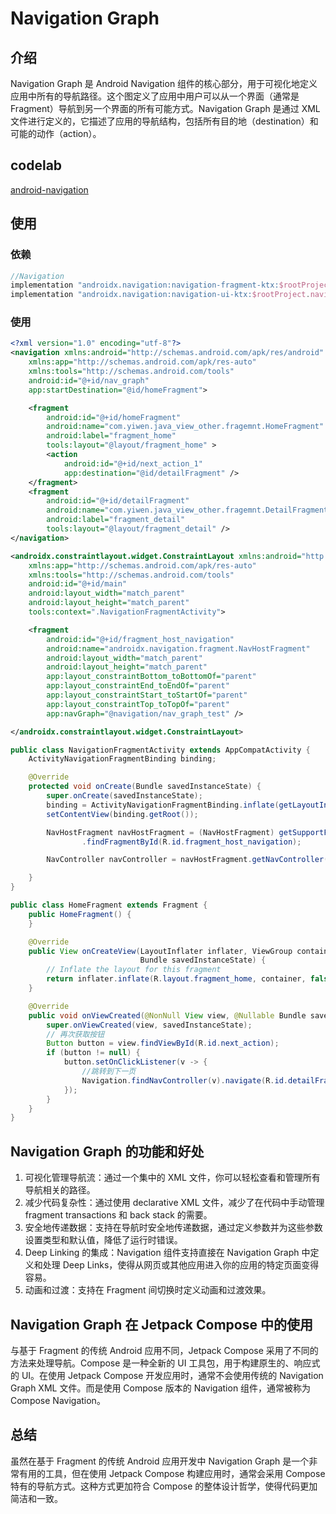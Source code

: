 # Navigation Graph

## 介绍

Navigation Graph 是 Android Navigation 组件的核心部分，用于可视化地定义应用中所有的导航路径。这个图定义了应用中用户可以从一个界面（通常是 Fragment）导航到另一个界面的所有可能方式。Navigation Graph 是通过 XML 文件进行定义的，它描述了应用的导航结构，包括所有目的地（destination）和可能的动作（action）。

## codelab

[android-navigation](https://developer.android.com/codelabs/android-navigation#6)

## 使用

### 依赖

```gradle
//Navigation
implementation "androidx.navigation:navigation-fragment-ktx:$rootProject.navigationVersion"
implementation "androidx.navigation:navigation-ui-ktx:$rootProject.navigationVersion"
```

### 使用

```xml title="navigation grph"
<?xml version="1.0" encoding="utf-8"?>
<navigation xmlns:android="http://schemas.android.com/apk/res/android"
    xmlns:app="http://schemas.android.com/apk/res-auto"
    xmlns:tools="http://schemas.android.com/tools"
    android:id="@+id/nav_graph"
    app:startDestination="@id/homeFragment">

    <fragment
        android:id="@+id/homeFragment"
        android:name="com.yiwen.java_view_other.fragemnt.HomeFragment"
        android:label="fragment_home"
        tools:layout="@layout/fragment_home" >
        <action
            android:id="@+id/next_action_1"
            app:destination="@id/detailFragment" />
    </fragment>
    <fragment
        android:id="@+id/detailFragment"
        android:name="com.yiwen.java_view_other.fragemnt.DetailFragment"
        android:label="fragment_detail"
        tools:layout="@layout/fragment_detail" />
</navigation>
```

```xml title="navigation activity"
<androidx.constraintlayout.widget.ConstraintLayout xmlns:android="http://schemas.android.com/apk/res/android"
    xmlns:app="http://schemas.android.com/apk/res-auto"
    xmlns:tools="http://schemas.android.com/tools"
    android:id="@+id/main"
    android:layout_width="match_parent"
    android:layout_height="match_parent"
    tools:context=".NavigationFragmentActivity">

    <fragment
        android:id="@+id/fragment_host_navigation"
        android:name="androidx.navigation.fragment.NavHostFragment"
        android:layout_width="match_parent"
        android:layout_height="match_parent"
        app:layout_constraintBottom_toBottomOf="parent"
        app:layout_constraintEnd_toEndOf="parent"
        app:layout_constraintStart_toStartOf="parent"
        app:layout_constraintTop_toTopOf="parent"
        app:navGraph="@navigation/nav_graph_test" />

</androidx.constraintlayout.widget.ConstraintLayout>
```

```java title="navigation activity"
public class NavigationFragmentActivity extends AppCompatActivity {
    ActivityNavigationFragmentBinding binding;

    @Override
    protected void onCreate(Bundle savedInstanceState) {
        super.onCreate(savedInstanceState);
        binding = ActivityNavigationFragmentBinding.inflate(getLayoutInflater());
        setContentView(binding.getRoot());

        NavHostFragment navHostFragment = (NavHostFragment) getSupportFragmentManager()
                .findFragmentById(R.id.fragment_host_navigation);

        NavController navController = navHostFragment.getNavController();

    }
}
```

```java title="home fragment"
public class HomeFragment extends Fragment {
    public HomeFragment() {
    }

    @Override
    public View onCreateView(LayoutInflater inflater, ViewGroup container,
                             Bundle savedInstanceState) {
        // Inflate the layout for this fragment
        return inflater.inflate(R.layout.fragment_home, container, false);
    }

    @Override
    public void onViewCreated(@NonNull View view, @Nullable Bundle savedInstanceState) {
        super.onViewCreated(view, savedInstanceState);
        // 再次获取按钮
        Button button = view.findViewById(R.id.next_action);
        if (button != null) {
            button.setOnClickListener(v -> {
                //跳转到下一页
                Navigation.findNavController(v).navigate(R.id.detailFragment, null);
            });
        }
    }
}
```

## Navigation Graph 的功能和好处

1. 可视化管理导航流：通过一个集中的 XML 文件，你可以轻松查看和管理所有导航相关的路径。
2. 减少代码复杂性：通过使用 declarative XML 文件，减少了在代码中手动管理 fragment transactions 和 back stack 的需要。
3. 安全地传递数据：支持在导航时安全地传递数据，通过定义参数并为这些参数设置类型和默认值，降低了运行时错误。
4. Deep Linking 的集成：Navigation 组件支持直接在 Navigation Graph 中定义和处理 Deep Links，使得从网页或其他应用进入你的应用的特定页面变得容易。
5. 动画和过渡：支持在 Fragment 间切换时定义动画和过渡效果。

## Navigation Graph 在 Jetpack Compose 中的使用

与基于 Fragment 的传统 Android 应用不同，Jetpack Compose 采用了不同的方法来处理导航。Compose 是一种全新的 UI 工具包，用于构建原生的、响应式的 UI。在使用 Jetpack Compose 开发应用时，通常不会使用传统的 Navigation Graph XML 文件。而是使用 Compose 版本的 Navigation 组件，通常被称为 Compose Navigation。

## 总结

虽然在基于 Fragment 的传统 Android 应用开发中 Navigation Graph 是一个非常有用的工具，但在使用 Jetpack Compose 构建应用时，通常会采用 Compose 特有的导航方式。这种方式更加符合 Compose 的整体设计哲学，使得代码更加简洁和一致。
